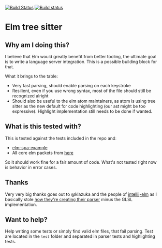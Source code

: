 [![Build Status](https://travis-ci.org/Razzeee/tree-sitter-elm.svg?branch=master)](https://travis-ci.org/Razzeee/tree-sitter-elm)
[![Build status](https://ci.appveyor.com/api/projects/status/tif3gafcxp85swih/branch/master?svg=true)](https://ci.appveyor.com/project/Razzeee/tree-sitter-elm/branch/master)

# Elm tree sitter

## Why am I doing this?

I believe that Elm would greatly benefit from better tooling, the ultimate goal is to write a language server integration. This is a possible building block for that.

What it brings to the table:

- Very fast parsing, should enable parsing on each keystroke
- Resilient, even if you use wrong syntax, most of the file should still be recognized alright
- Should also be useful to the elm atom maintainers, as atom is using tree sitter as the new default for code highlighting (our ast might be too expressive). Highlight implementation still needs to be done if wanted.

## What is this tested with?

This is tested against the tests included in the repo and:

- [elm-spa-example](https://github.com/rtfeldman/elm-spa-example)
- All core elm packets from [here](https://github.com/elm)

So it should work fine for a fair amount of code. What's not tested right now is behavior in error cases.

## Thanks

Very very big thanks goes out to @klazuka and the people of [intellij-elm](https://github.com/klazuka/intellij-elm/) as I basically stole [how they're creating their parser](https://github.com/klazuka/intellij-elm/blob/master/src/main/grammars/ElmParser.bnf) minus the GLSL implementation.

## Want to help?

Help writing some tests or simply find valid elm files, that fail parsing.
Test are located in the `test` folder and separated in parser tests and highlighting tests.

